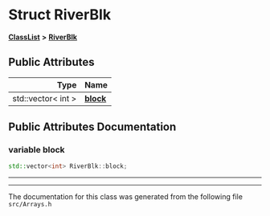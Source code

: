

# Struct RiverBlk



[**ClassList**](annotated.md) **>** [**RiverBlk**](structRiverBlk.md)


























## Public Attributes

| Type | Name |
| ---: | :--- |
|  std::vector&lt; int &gt; | [**block**](#variable-block)  <br> |












































## Public Attributes Documentation




### variable block 

```C++
std::vector<int> RiverBlk::block;
```




<hr>

------------------------------
The documentation for this class was generated from the following file `src/Arrays.h`

